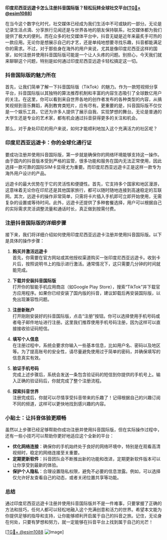 **印度尼西亚远遊卡怎么注册抖音国际版？轻松玩转全球社交平台[[TG💪+ @esim1088](https://t.me/s/esim1088)]**

在当今这个数字化时代，社交媒体已经成为我们生活中不可或缺的一部分。无论是记录生活点滴、分享旅行见闻还是与世界各地的朋友保持联系，社交媒体都为我们提供了极大的便利。而在众多的社交媒体平台中，抖音无疑是近年来最炙手可热的一款应用。无论你是想展示自己的才艺，还是单纯地想要寻找乐趣，抖音都能满足你的需求。不过，对于那些身在海外的用户来说，尤其是像印度尼西亚这样的国家，如何注册并使用抖音国际版可能是一个让人头疼的问题。别担心，今天我们就来聊聊这个问题，特别是如何通过印度尼西亚远遊卡轻松搞定这一切。

### 抖音国际版的魅力所在

首先，让我们简单了解一下抖音国际版（TikTok）的魅力。作为一款短视频分享平台，抖音国际版以其独特的算法推荐机制和丰富的内容生态吸引了全球数亿用户的关注。在这里，你可以看到来自世界各地的创作者发布的各种类型的内容，从搞笑视频到音乐舞蹈，再到教育类短片，应有尽有。更重要的是，抖音国际版不仅仅是一个娱乐工具，它还为许多人提供了展示自我、实现梦想的舞台。无论是普通的大学生还是专业的艺术家，都有机会通过抖音获得更多的关注和机会。

那么，对于身处印尼的用户来说，如何才能顺利地加入这个充满活力的社区呢？

### 印度尼西亚远遊卡：你的全球化通行证

要成功注册并使用抖音国际版，第一步就是确保你的网络环境能够支持这一操作。由于国内的抖音版本受到严格的监管，很多功能和服务在国内无法正常使用，因此选择一款可靠的国际SIM卡显得尤为重要。而印度尼西亚远遊卡正是这样一款专为海外用户设计的产品。

远遊卡的最大优势在于它的灵活性和便捷性。首先，它支持多个国家和地区漫游，这意味着无论你在印尼还是其他国家旅行，都可以随时随地连接到高速稳定的互联网。其次，远遊卡的操作非常简单，只需将卡片插入手机即可立即开始使用，无需复杂的设置或等待时间。此外，远遊卡还提供了多种套餐选择，用户可以根据自己的实际需求灵活调整流量和通话时长，真正做到按需付费。

### 注册抖音国际版的详细步骤

接下来，我们将详细介绍如何使用印度尼西亚远遊卡注册并使用抖音国际版。以下是具体的操作步骤：

1. **购买并激活远遊卡**  
   首先，你需要在官方网站或其他授权渠道购买一张印度尼西亚远遊卡。收到卡片后，按照说明书上的指示进行激活。通常情况下，这只需要几分钟的时间就能完成。

2. **下载并安装抖音国际版**  
   打开你的智能手机应用商店（如Google Play Store），搜索“TikTok”并下载官方应用程序。如果你已经安装了国内版的抖音，建议卸载后再安装国际版，以免出现兼容性问题。

3. **注册新账户**  
   打开刚刚安装好的抖音国际版，点击“注册”按钮。你可以选择使用手机号码或者电子邮件地址进行注册。这里我们推荐使用手机号码注册，因为这样可以直接接收验证码短信。

4. **填写个人信息**  
   在注册过程中，系统会要求你输入一些基本信息，比如用户名、密码以及地区等。为了提高账号的安全性，请尽量避免使用过于简单的密码，并确保填写的信息真实有效。

5. **验证手机号码**  
   完成上述步骤后，系统会发送一条包含验证码的短信到你提供的手机号上。输入正确的验证码后，你就完成了整个注册流程。

6. **探索抖音世界**  
   注册完成后，你就可以尽情享受抖音带来的乐趣了！记得根据自己的兴趣订阅不同的频道，这样可以更快地找到感兴趣的内容。

### 小贴士：让抖音体验更顺畅

虽然以上步骤已经足够帮助你成功注册并使用抖音国际版，但在实际操作过程中，还有一些小技巧可以帮助你更好地适应这个全新的平台：

- **优化网络连接**：确保你的手机始终处于良好的网络环境中，特别是在观看高清视频时，稳定的网络连接至关重要。
- **定期更新软件**：抖音团队会不断推出新的功能和改进，定期更新软件版本可以让你享受到最新的体验。
- **保护个人隐私**：合理设置隐私权限，避免不必要的信息泄露。例如，可以选择仅允许好友查看自己的动态，或者关闭位置共享等功能。

### 总结

通过印度尼西亚远遊卡注册并使用抖音国际版并不是一件难事，只要掌握了正确的方法和技巧，任何人都可以轻松地融入这个充满创意和活力的世界。希望本文能为你提供足够的指导和支持，让你能够顺利开启属于自己的抖音之旅。记住，无论身在何处，只要有梦想和努力，就一定能够在抖音平台上找到属于自己的光芒！

[[TG💪+ @esim1088](https://t.me/s/esim1088) ![Image](https://i.postimg.cc/4NQfJmqS/Snipaste-2025-05-13-00-14-12.png)]